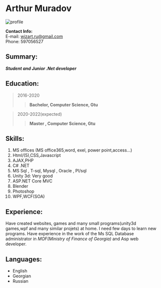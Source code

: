 Arthur Muradov
============

![profile](https://bit.ly/3xzhat3 "title")


**Contact Info:**  
E-mail: wizart.ru@gmail.com  
Phone: 597056527 


## Summary:    
***Student and Junior .Net developer***

**Education:**
---------

>2016-2020
 >>**Bachelor, Computer Science, Gtu**


>2020-2022(expected)
 >>**Master , Computer Science, Gtu**


**Skills:**  
--------------------
  
1. MS offices (MS office365,word, exel, power point,access…)
1. Html/(5),CSS,Javascript
1. AJAX,PHP
1. C# .NET
1. MS Sql , T-sql, Mysql , Oracle , Pl/sql 
1. Unity 3d: Very good
1. ASP.NET Core MVC
1. Blender
1. Photoshop
1. WPF,WCF(SOA)


**Experience:**
----------
Have created websites, games and many small programs(unity3d games,wpf and many similar projets) at home. I need few days to learn new programs.
Have experience in the work of the Ms SQL Database administrator in *MOF(Ministry of Finance of Georgia)* and Asp web developer.

**Languages:**
----------------------------------------

  * English
  * Georgian
  * Russian
